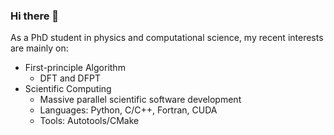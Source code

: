 ### Hi there 👋

As a PhD student in physics and computational science, my recent interests are mainly on:
- First-principle Algorithm
  - DFT and DFPT
- Scientific Computing
  - Massive parallel scientific software development
  - Languages: Python, C/C++, Fortran, CUDA
  - Tools: Autotools/CMake

<!--
**kaifaluo/kaifaluo** is a ✨ _special_ ✨ repository because its `README.md` (this file) appears on your GitHub profile.

Here are some ideas to get you started:

- 🔭 I’m currently working on ...
- 🌱 I’m currently learning ...
- 👯 I’m looking to collaborate on ...
- 🤔 I’m looking for help with ...
- 💬 Ask me about ...
- 📫 How to reach me: ...
- 😄 Pronouns: ...
- ⚡ Fun fact: ...
-->

